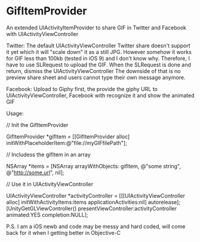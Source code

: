 # GifItemProvider
An extended UIActivityItemProvider to share GIF in Twitter and Facebook with UIActivityViewController

Twitter:
The default UIActivityViewController Twitter share doesn't support it yet which it will "scale down" it as a still JPG. However somehow it works for GIF less than 100kb (tested in iOS 9) and I don't know why.
Therefore, I have to use SLRequest to upload the GIF. When the SLRequest is done and return, dismiss the UIActivityViewController
The downside of that is no preview share sheet and users cannot type their own message anymore.

Facebook:
Upload to Giphy first, the provide the giphy URL to UIActivityViewController, Facebook with recognize it and show the animated GIF

Usage:

// Init the GifItemProvider

GifItemProvider *gifItem = [[GifItemProvider alloc] initWithPlaceholderItem:@"file://myGIFfilePath"];

// Includess the gifItem in an array

NSArray *items = [NSArray arrayWithObjects: gifItem, @"some string", @"http://some.url", nil];

// Use it in UIActivityViewController

UIActivityViewController *activityController = [[[UIActivityViewController alloc] initWithActivityItems:items applicationActivities:nil] autorelease];
[UnityGetGLViewController() presentViewController:activityController animated:YES completion:NULL];

P.S. I am a iOS newb and code may be messy and hard coded, will come back for it when I getting better in Objective-C
